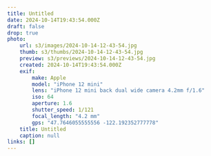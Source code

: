```yaml
---
title: Untitled
date: 2024-10-14T19:43:54.000Z
draft: false
drop: true
photo:
    url: s3/images/2024-10-14-12-43-54.jpg
    thumb: s3/thumbs/2024-10-14-12-43-54.jpg
    preview: s3/previews/2024-10-14-12-43-54.jpg
    created: 2024-10-14T19:43:54.000Z
    exif:
        make: Apple
        model: "iPhone 12 mini"
        lens: "iPhone 12 mini back dual wide camera 4.2mm f/1.6"
        iso: 64
        aperture: 1.6
        shutter_speed: 1/121
        focal_length: "4.2 mm"
        gps: "47.7646055555556 -122.192352777778"
    title: Untitled
    caption: null
links: []
---
```

